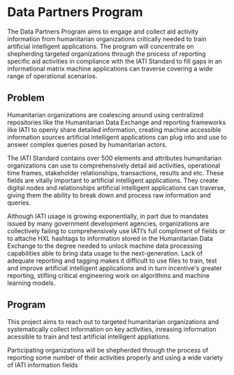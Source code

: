 # Data Partners Program

The Data Partners Program aims to engage and collect aid activity information from humanitarian organizations critically needed to train artificial intelligent applications. The program will concentrate on shepherding targeted organizations through the process of reporting specific aid activities in compliance with the IATI Standard to fill gaps in an informational matrix machine applications can traverse covering a wide range of operational scenarios.

## Problem

Humanitarian organizations are coalescing around using centralized repositories like the Humanitarian Data Exchange and reporting frameworks like IATI to openly share detailed information, creating machine accessible information sources artificial intelligent applications can plug into and use to answer complex queries posed by humanitarian actors.

The IATI Standard contains over 500 elements and attributes humanitarian organizations can use to comprehensively detail aid activities, operational time frames, stakeholder relationships, transactions, results and etc. These fields are vitally important to artificial intelligent applications. They create digital nodes and relationships artificial intelligent applications can traverse, giving them the ability to break down and process raw information and queries.

Although IATI usage is growing exponentially, in part due to mandates issued by many government development agencies, organizations are collectively failing to comprehensively use IATI’s full compliment of fields or to attache HXL hashtags to information stored in the Humanitarian Data Exchange to the degree needed to unlock machine data processing capabilities able to bring data usage to the next-generation. Lack of adequate reporting and tagging makes it difficult to use files to train, test and improve artificial intelligent applications and in turn incentive's greater reporting, stifling critical engineering work on algorithms and machine learning models.

## Program

This project aims to reach out to targeted humanitarian organizations and systematically collect information on key activities, inreasing information acessible to train and test artificial intelligent appliations.

Participating organizations will be shepherded through the process of reporting some number of their activities properly and using a wide variety of IATI information fields
